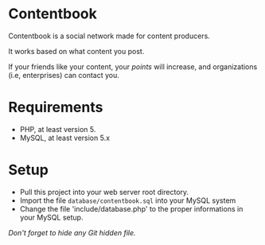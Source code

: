 Contentbook
==========================

Contentbook is a social network made for content producers.

It works based on what content you post. 

If your friends like your content, your *points* will increase, and organizations (i.e, enterprises) can contact you.

# Requirements
* PHP, at least version 5.
* MySQL, at least version 5.x

# Setup

* Pull this project into your web server root directory.
* Import the file `database/contentbook.sql` into your MySQL system
* Change the file 'include/database.php' to the proper informations in your MySQL setup.

*Don't forget to hide any Git hidden file.*